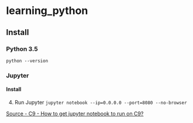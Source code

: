 # learning_python

## Install 

### Python 3.5

`python --version`

### Jupyter

#### Install



4. Run Jupyter
    `jupyter notebook --ip=0.0.0.0 --port=8080 --no-browser`

[Source - C9 - How to get jupyter notebook to run on C9?](https://community.c9.io/t/how-to-get-jupyter-notebook-to-run-on-c9/6518/3)